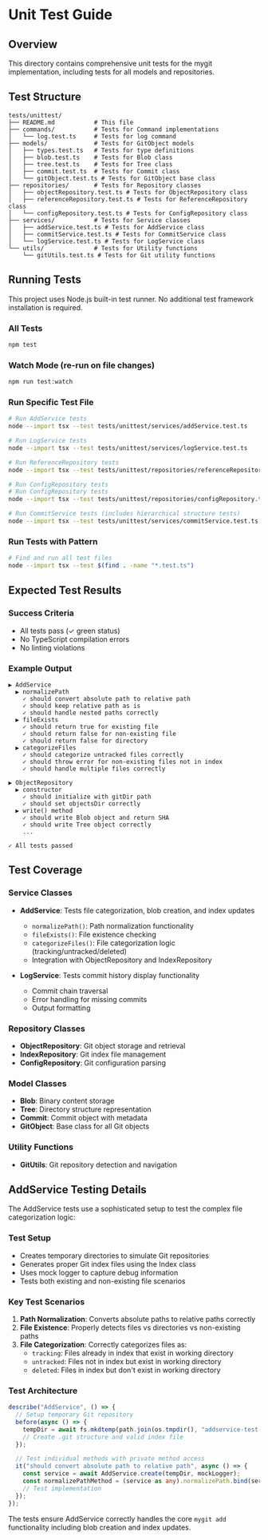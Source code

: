 # Unit Test Guide

## Overview

This directory contains comprehensive unit tests for the mygit implementation, including tests for all models and repositories.

## Test Structure

```
tests/unittest/
├── README.md           # This file
├── commands/           # Tests for Command implementations
│   └── log.test.ts     # Tests for log command
├── models/             # Tests for GitObject models
│   ├── types.test.ts   # Tests for type definitions
│   ├── blob.test.ts    # Tests for Blob class
│   ├── tree.test.ts    # Tests for Tree class
│   ├── commit.test.ts  # Tests for Commit class
│   └── gitObject.test.ts # Tests for GitObject base class
├── repositories/       # Tests for Repository classes
│   ├── objectRepository.test.ts # Tests for ObjectRepository class
│   ├── referenceRepository.test.ts # Tests for ReferenceRepository class
│   └── configRepository.test.ts # Tests for ConfigRepository class
├── services/           # Tests for Service classes
│   ├── addService.test.ts # Tests for AddService class
│   ├── commitService.test.ts # Tests for CommitService class
│   └── logService.test.ts # Tests for LogService class
└── utils/              # Tests for Utility functions
    └── gitUtils.test.ts # Tests for Git utility functions
```

## Running Tests

This project uses Node.js built-in test runner. No additional test framework installation is required.

### All Tests

```bash
npm test
```

### Watch Mode (re-run on file changes)

```bash
npm run test:watch
```

### Run Specific Test File

```bash
# Run AddService tests
node --import tsx --test tests/unittest/services/addService.test.ts

# Run LogService tests
node --import tsx --test tests/unittest/services/logService.test.ts

# Run ReferenceRepository tests
node --import tsx --test tests/unittest/repositories/referenceRepository.test.ts

# Run ConfigRepository tests
# Run ConfigRepository tests
node --import tsx --test tests/unittest/repositories/configRepository.test.ts

# Run CommitService tests (includes hierarchical structure tests)
node --import tsx --test tests/unittest/services/commitService.test.ts
```

### Run Tests with Pattern

```bash
# Find and run all test files
node --import tsx --test $(find . -name "*.test.ts")
```

## Expected Test Results

### Success Criteria

- All tests pass (✓ green status)
- No TypeScript compilation errors
- No linting violations

### Example Output

```
▶ AddService
  ▶ normalizePath
    ✓ should convert absolute path to relative path
    ✓ should keep relative path as is
    ✓ should handle nested paths correctly
  ▶ fileExists
    ✓ should return true for existing file
    ✓ should return false for non-existing file
    ✓ should return false for directory
  ▶ categorizeFiles
    ✓ should categorize untracked files correctly
    ✓ should throw error for non-existing files not in index
    ✓ should handle multiple files correctly

▶ ObjectRepository
  ▶ constructor
    ✓ should initialize with gitDir path
    ✓ should set objectsDir correctly
  ▶ write() method
    ✓ should write Blob object and return SHA
    ✓ should write Tree object correctly
    ...

✓ All tests passed
```

## Test Coverage

### Service Classes

- **AddService**: Tests file categorization, blob creation, and index updates

  - `normalizePath()`: Path normalization functionality
  - `fileExists()`: File existence checking
  - `categorizeFiles()`: File categorization logic (tracking/untracked/deleted)
  - Integration with ObjectRepository and IndexRepository

- **LogService**: Tests commit history display functionality
  - Commit chain traversal
  - Error handling for missing commits
  - Output formatting

### Repository Classes

- **ObjectRepository**: Git object storage and retrieval
- **IndexRepository**: Git index file management
- **ConfigRepository**: Git configuration parsing

### Model Classes

- **Blob**: Binary content storage
- **Tree**: Directory structure representation
- **Commit**: Commit object with metadata
- **GitObject**: Base class for all Git objects

### Utility Functions

- **GitUtils**: Git repository detection and navigation

## AddService Testing Details

The AddService tests use a sophisticated setup to test the complex file categorization logic:

### Test Setup

- Creates temporary directories to simulate Git repositories
- Generates proper Git index files using the Index class
- Uses mock logger to capture debug information
- Tests both existing and non-existing file scenarios

### Key Test Scenarios

1. **Path Normalization**: Converts absolute paths to relative paths correctly
2. **File Existence**: Properly detects files vs directories vs non-existing paths
3. **File Categorization**: Correctly categorizes files as:
   - `tracking`: Files already in index that exist in working directory
   - `untracked`: Files not in index but exist in working directory
   - `deleted`: Files in index but don't exist in working directory

### Test Architecture

```typescript
describe("AddService", () => {
  // Setup temporary Git repository
  before(async () => {
    tempDir = await fs.mkdtemp(path.join(os.tmpdir(), "addservice-test-"));
    // Create .git structure and valid index file
  });

  // Test individual methods with private method access
  it("should convert absolute path to relative path", async () => {
    const service = await AddService.create(tempDir, mockLogger);
    const normalizePathMethod = (service as any).normalizePath.bind(service);
    // Test implementation
  });
});
```

The tests ensure AddService correctly handles the core `mygit add` functionality including blob creation and index updates.
